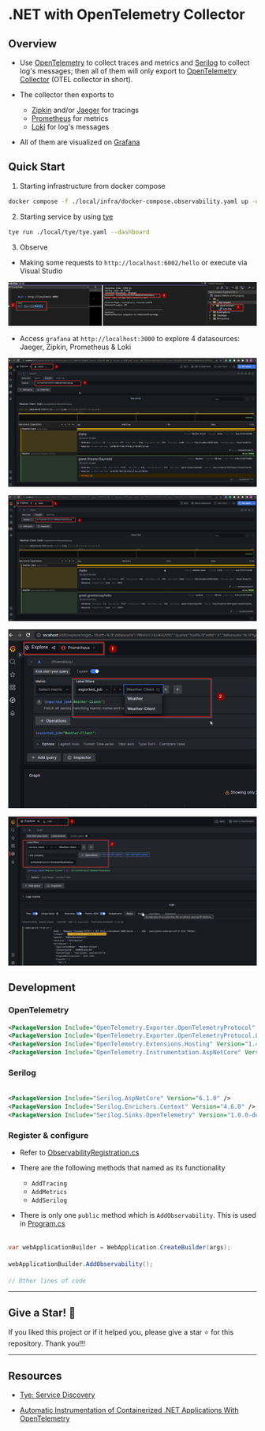 # .NET with OpenTelemetry Collector

## Overview

- Use [OpenTelemetry](https://opentelemetry.io) to collect traces and metrics and [Serilog](https://serilog.net) to collect log's messages; then all of them will only export to [OpenTelemetry Collector](https://opentelemetry.io/docs/collector/) (OTEL collector in short).

- The collector then exports to
  - [Zipkin](https://zipkin.io/) and/or [Jaeger](https://www.jaegertracing.io/) for tracings
  - [Prometheus](https://prometheus.io/) for metrics
  - [Loki](https://github.com/grafana/loki) for log's messages

- All of them are visualized on [Grafana](https://grafana.com/)

## Quick Start

1. Starting infrastructure from docker compose

```bash
docker compose -f ./local/infra/docker-compose.observability.yaml up -d
```

2. Starting service by using [tye](https://github.com/dotnet/tye)

```bash
tye run ./local/tye/tye.yaml --dashboard
```

3. Observe

- Making some requests to `http://localhost:6002/hello` or execute via Visual Studio

![Execute http via Visual Studio](./doc-images/visualstudio-run-http-request.png)

- Access `grafana` at `http://localhost:3000` to explore 4 datasources: Jaeger, Zipkin, Prometheus & Loki

![Grafana Jaeger](./doc-images/grafana-jaeger.png)

![Grafana Zipkin](./doc-images/grafana-zipkin.png)

![Grafana Prometheus](./doc-images/grafana-prometheus.png)

![Grafana Loki](./doc-images/grafana-loki.png)


## Development

### OpenTelemetry

```xml
<PackageVersion Include="OpenTelemetry.Exporter.OpenTelemetryProtocol" Version="1.4.0" />
<PackageVersion Include="OpenTelemetry.Exporter.OpenTelemetryProtocol.Logs" Version="1.4.0-rc.4" />
<PackageVersion Include="OpenTelemetry.Extensions.Hosting" Version="1.4.0" />
<PackageVersion Include="OpenTelemetry.Instrumentation.AspNetCore" Version="1.0.0-rc9.14" />
```

### Serilog

```xml

<PackageVersion Include="Serilog.AspNetCore" Version="6.1.0" />
<PackageVersion Include="Serilog.Enrichers.Context" Version="4.6.0" />
<PackageVersion Include="Serilog.Sinks.OpenTelemetry" Version="1.0.0-dev-00129" />

```

### Register & configure

- Refer to [ObservabilityRegistration.cs](./src/BuildingBlocks/BuildingBlocks.Observability/ObservabilityRegistration.cs)

- There are the following methods that named as its functionality
  - `AddTracing`
  - `AddMetrics`
  - `AddSerilog`

- There is only one `public` method which is `AddObservability`. This is used in [Program.cs](./src/Microservices/Microservices.WeatherService/Program.cs)

```csharp

var webApplicationBuilder = WebApplication.CreateBuilder(args);

webApplicationBuilder.AddObservability();

// Other lines of code

```

---

## Give a Star! :star2:

If you liked this project or if it helped you, please give a star :star: for this repository. Thank you!!!

---

## Resources

- [Tye: Service Discovery](https://github.com/dotnet/tye/blob/main/docs/reference/service_discovery.md)

- [Automatic Instrumentation of Containerized .NET Applications With OpenTelemetry](https://www.twilio.com/blog/automatic-instrumentation-of-containerized-dotnet-applications-with-opentelemetry)